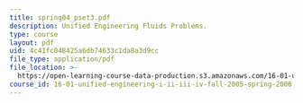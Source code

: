 ```yaml
---
title: spring04_pset3.pdf
description: Unified Engineering Fluids Problems.
type: course
layout: pdf
uid: 4c41fc048425a6db74633c1da8a3d9cc
file_type: application/pdf
file_location: >-
  https://open-learning-course-data-production.s3.amazonaws.com/16-01-unified-engineering-i-ii-iii-iv-fall-2005-spring-2006/4c41fc048425a6db74633c1da8a3d9cc_spring04_pset3.pdf
course_id: 16-01-unified-engineering-i-ii-iii-iv-fall-2005-spring-2006
---
```

